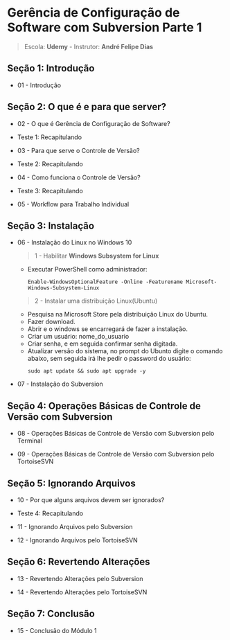 # Gerência de Configuração de Software com Subversion Parte 1
  > Escola: **Udemy** -  Instrutor: **André Felipe Dias**

## Seção 1: Introdução

  - 01 - Introdução

## Seção 2: O que é e para que server?

  - 02 - O que é Gerência de Configuração de Software?

  - Teste 1: Recapitulando

  - 03 - Para que serve o Controle de Versão?
  
  - Teste 2: Recapitulando

  - 04 - Como funciona o Controle de Versão?

  - Teste 3: Recapitulando

  - 05 - Workflow para Trabalho Individual

## Seção 3: Instalação

  - 06 - Instalação do Linux no Windows 10
    > 1 - Habilitar **Windows Subsystem for Linux** 
      - Executar PowerShell como administrador:
        ```
        Enable-WindowsOptionalFeature -Online -Featurename Microsoft-Windows-Subsystem-Linux
        ```

    > 2 - Instalar uma distribuição Linux(Ubuntu)
      - Pesquisa na Microsoft Store pela distribuição Linux do Ubuntu. 
      - Fazer download.
      - Abrir e o windows se encarregará de fazer a instalação.
      - Criar um usuário: nome_do_usuario
      - Criar senha, e em seguida confirmar senha digitada.
      - Atualizar versão do sistema, no prompt do Ubunto digite o comando abaixo, sem seguida irá lhe pedir o password do usuário:
        ```
        sudo apt update && sudo apt upgrade -y        

        ```


  - 07 - Instalação do Subversion

## Seção 4: Operações Básicas de Controle de Versão com Subversion

  - 08 - Operações Básicas de Controle de Versão com Subversion pelo Terminal

  - 09 - Operações Básicas de Controle de Versão com Subversion pelo TortoiseSVN

## Seção 5: Ignorando Arquivos

  - 10 - Por que alguns arquivos devem ser ignorados?
  
  - Teste 4: Recapitulando

  - 11 - Ignorando Arquivos pelo Subversion
  
  - 12 - Ignorando Arquivos pelo TortoiseSVN

## Seção 6: Revertendo Alterações

  - 13 - Revertendo Alterações pelo Subversion

  - 14 - Revertendo Alterações pelo TortoiseSVN

## Seção 7: Conclusão

  - 15 - Conclusão do Módulo 1
